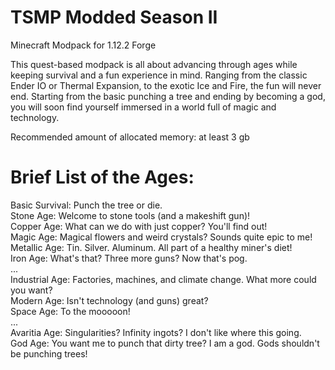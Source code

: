 # TSMP Modded Season II

Minecraft Modpack for 1.12.2 Forge  

This quest-based modpack is all about advancing through ages while keeping survival and a fun experience in mind. Ranging from the classic Ender IO or Thermal Expansion, to the exotic Ice and Fire, the fun will never end. Starting from the basic punching a tree and ending by becoming a god, you will soon find yourself immersed in a world full of magic and technology.  

Recommended amount of allocated memory: at least 3 gb  


# Brief List of the Ages:
Basic Survival: Punch the tree or die.  
Stone Age: Welcome to stone tools (and a makeshift gun)!  
Copper Age: What can we do with just copper? You'll find out!  
Magic Age: Magical flowers and weird crystals? Sounds quite epic to me!  
Metallic Age: Tin. Silver. Aluminum. All part of a healthy miner's diet!  
Iron Age: What's that? Three more guns? Now that's pog.  
...  
Industrial Age: Factories, machines, and climate change. What more could you want?  
Modern Age: Isn't technology (and guns) great?  
Space Age: To the mooooon!  
...  
Avaritia Age: Singularities? Infinity ingots? I don't like where this going.  
God Age: You want me to punch that dirty tree? I am a god. Gods shouldn't be punching trees!  



